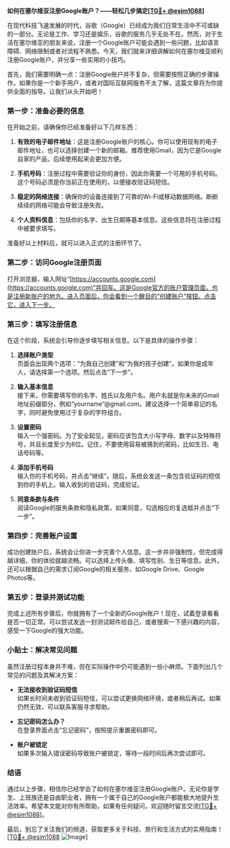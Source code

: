 **如何在塞尔维亚注册Google账户？——轻松几步搞定[[TG💪+ @esim1088](https://t.me/s/esim1088)]**

在现代科技飞速发展的时代，谷歌（Google）已经成为我们日常生活中不可或缺的一部分。无论是工作、学习还是娱乐，谷歌的服务几乎无处不在。然而，对于生活在塞尔维亚的朋友来说，注册一个Google账户可能会遇到一些问题，比如语言障碍、网络限制或者对流程不熟悉。今天，我们就来详细讲解如何在塞尔维亚顺利注册Google账户，并分享一些实用的小技巧。

首先，我们需要明确一点：注册Google账户并不复杂，但需要按照正确的步骤操作。如果你是一个新手用户，或者对国际互联网服务不太了解，这篇文章将为你提供全面的指导。让我们从头开始吧！

### 第一步：准备必要的信息

在开始之前，请确保你已经准备好以下几样东西：

1. **有效的电子邮件地址**：这是注册Google账户的核心。你可以使用现有的电子邮件地址，也可以选择创建一个新的邮箱。推荐使用Gmail，因为它是Google自家的产品，后续使用起来会更加方便。
   
2. **手机号码**：注册过程中需要验证你的身份，因此你需要一个可用的手机号码。这个号码必须是你当前正在使用的，以便接收验证码短信。

3. **稳定的网络连接**：确保你的设备连接到了可靠的Wi-Fi或移动数据网络。断断续续的网络可能会导致注册失败。

4. **个人资料信息**：包括你的名字、出生日期等基本信息。这些信息将在注册过程中被要求填写。

准备好以上材料后，就可以进入正式的注册环节了。

### 第二步：访问Google注册页面

打开浏览器，输入网址“[https://accounts.google.com](https://accounts.google.com)”并回车。这是Google官方的账户管理页面，也是注册新账户的地方。进入页面后，你会看到一个醒目的“创建账户”按钮。点击它，进入下一步。

### 第三步：填写注册信息

在这个阶段，系统会引导你逐步填写相关信息。以下是具体的操作步骤：

1. **选择账户类型**  
   页面会出现两个选项：“为我自己创建”和“为我的孩子创建”。如果你是成年人，请选择第一个选项。然后点击“下一步”。

2. **输入基本信息**  
   接下来，你需要填写你的名字、姓氏以及用户名。用户名就是你未来的Gmail地址前缀部分，例如“yourname”@gmail.com。建议选择一个简单易记的名字，同时避免使用过于复杂的字符组合。

3. **设置密码**  
   输入一个强密码。为了安全起见，密码应该包含大小写字母、数字以及特殊符号，并且长度至少为8位。记住，不要使用容易被猜到的密码，比如生日、电话号码等。

4. **添加手机号码**  
   输入你的手机号码，并点击“继续”。随后，系统会发送一条包含验证码的短信到你的手机上。输入收到的验证码，完成验证。

5. **同意条款与条件**  
   阅读Google的服务条款和隐私政策，如果同意，勾选相应的复选框并点击“下一步”。

### 第四步：完善账户设置

成功创建账户后，系统会让你进一步完善个人信息。这一步并非强制性，但完成得越详细，你的体验就越流畅。可以选择上传头像、填写性别、生日等信息。此外，还可以根据自己的需求订阅Google的相关服务，如Google Drive、Google Photos等。

### 第五步：登录并测试功能

完成上述所有步骤后，你就拥有了一个全新的Google账户！现在，试着登录看看是否一切正常。可以尝试发送一封测试邮件给自己，或者搜索一下感兴趣的内容，感受一下Google的强大功能。

### 小贴士：解决常见问题

虽然注册过程本身并不难，但在实际操作中仍可能遇到一些小麻烦。下面列出几个常见的问题及其解决方案：

- **无法接收到验证码短信**  
  如果长时间未收到验证码短信，可以尝试更换网络环境，或者稍后再试。如果仍然无效，可以联系客服寻求帮助。

- **忘记密码怎么办？**  
  在登录界面点击“忘记密码”，按照提示重置密码即可。

- **账户被锁定**  
  如果多次输入错误密码导致账户被锁定，等待一段时间后再次尝试即可。

### 结语

通过以上步骤，相信你已经学会了如何在塞尔维亚注册Google账户。无论你是学生、上班族还是自由职业者，拥有一个属于自己的Google账户都能极大地提升生活效率。希望本文能对你有所帮助，如果有任何疑问，欢迎随时留言交流[[TG💪+ @esim1088](https://t.me/s/esim1088)]。

最后，别忘了关注我们的频道，获取更多关于科技、旅行和生活方式的实用指南！[[TG💪+ @esim1088](https://t.me/s/esim1088) ![Image](https://i.postimg.cc/4NQfJmqS/Snipaste-2025-05-13-00-14-12.png)]